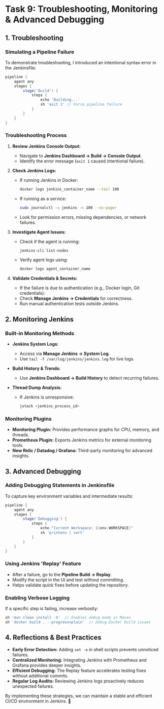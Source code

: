 # **Task 9: Troubleshooting, Monitoring & Advanced Debugging**

## **1. Troubleshooting**

### **Simulating a Pipeline Failure**
To demonstrate troubleshooting, I introduced an intentional syntax error in the Jenkinsfile:

```groovy
pipeline {
    agent any
    stages {
        stage('Build') {
            steps {
                echo 'Building...'
                sh 'exit 1' // Force pipeline failure
            }
        }
    }
}
```

### **Troubleshooting Process**
1. **Review Jenkins Console Output:**
   - Navigate to **Jenkins Dashboard → Build → Console Output**.
   - Identify the error message (`exit 1` caused intentional failure).

2. **Check Jenkins Logs:**
   - If running Jenkins in Docker:
     ```sh
     docker logs jenkins_container_name --tail 100
     ```
   - If running as a service:
     ```sh
     sudo journalctl -u jenkins -n 100 --no-pager
     ```
   - Look for permission errors, missing dependencies, or network failures.

3. **Investigate Agent Issues:**
   - Check if the agent is running:
     ```sh
     jenkins-cli list-nodes
     ```
   - Verify agent logs using:
     ```sh
     docker logs agent_container_name
     ```

4. **Validate Credentials & Secrets:**
   - If the failure is due to authentication (e.g., Docker login, Git credentials):
   - Check **Manage Jenkins → Credentials** for correctness.
   - Run manual authentication tests outside Jenkins.

## **2. Monitoring Jenkins**

### **Built-in Monitoring Methods**
- **Jenkins System Logs:**
  - Access via **Manage Jenkins → System Log**.
  - Use `tail -f /var/log/jenkins/jenkins.log` for live logs.

- **Build History & Trends:**
  - Use **Jenkins Dashboard → Build History** to detect recurring failures.

- **Thread Dump Analysis:**
  - If Jenkins is unresponsive:
    ```sh
    jstack <jenkins_process_id>
    ```

### **Monitoring Plugins**
- **Monitoring Plugin:** Provides performance graphs for CPU, memory, and threads.
- **Prometheus Plugin:** Exports Jenkins metrics for external monitoring tools.
- **New Relic / Datadog / Grafana:** Third-party monitoring for advanced insights.

## **3. Advanced Debugging**

### **Adding Debugging Statements in Jenkinsfile**

To capture key environment variables and intermediate results:

```groovy
pipeline {
    agent any
    stages {
        stage('Debugging') {
            steps {
                echo "Current Workspace: ${env.WORKSPACE}"
                sh 'printenv | sort'
            }
        }
    }
}
```

### **Using Jenkins 'Replay' Feature**
- After a failure, go to the **Pipeline Build → Replay**.
- Modify the script in the UI and test without committing.
- Helps validate quick fixes before updating the repository.

### **Enabling Verbose Logging**
If a specific step is failing, increase verbosity:
```groovy
sh 'mvn clean install -X'  // Enables debug mode in Maven
sh 'docker build . --progress=plain'  // Debug Docker build issues
```

## **4. Reflections & Best Practices**

- **Early Error Detection:** Adding `set -e` in shell scripts prevents unnoticed failures.
- **Centralized Monitoring:** Integrating Jenkins with Prometheus and Grafana provides deeper insights.
- **Efficient Debugging:** The Replay feature accelerates testing fixes without additional commits.
- **Regular Log Audits:** Reviewing Jenkins logs proactively reduces unexpected failures.

By implementing these strategies, we can maintain a stable and efficient CI/CD environment in Jenkins. 🚀

